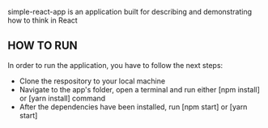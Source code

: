 simple-react-app is an application built for describing and demonstrating how to think in React

## HOW TO RUN

In order to run the application, you have to follow the next steps:

- Clone the respository to your local machine 
- Navigate to the app's folder, open a terminal and run either [npm install] or [yarn install] command
- After the dependencies have been installed, run [npm start] or [yarn start]

